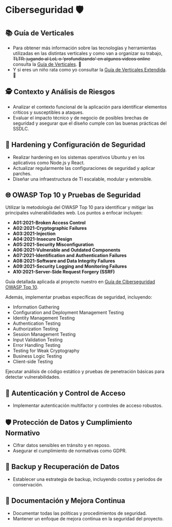 # Ciberseguridad 🛡️

## 📚 Guía de Verticales
- Para obtener más información sobre las tecnologías y herramientas utilizadas en las distintas verticales y como van a organizar su trabajo, ~~TLTR: jugando al LoL o 'profundizando' en algunos videos online~~  consulta la [Guía de Verticales](Guia_Verticales_Simple.md). 📖
- Y si eres un niño rata como yo consultar la [Guía de Verticales Extendida](Guia_Verticales_Rata.md).🐀

## 🕵️ Contexto y Análisis de Riesgos
- Analizar el contexto funcional de la aplicación para identificar elementos críticos y susceptibles a ataques.
- Evaluar el impacto técnico y de negocio de posibles brechas de seguridad y asegurar que el diseño cumple con las buenas prácticas del SSDLC.

## 🔐 Hardening y Configuración de Seguridad
- Realizar hardening en los sistemas operativos Ubuntu y en los aplicativos como Node.js y React.
- Actualizar regularmente las configuraciones de seguridad y aplicar parches.
- Diseñar una infraestructura de TI escalable, modular y extensible.

## 🌐 OWASP Top 10 y Pruebas de Seguridad
Utilizar la metodología del OWASP Top 10 para identificar y mitigar las principales vulnerabilidades web. Los puntos a enfocar incluyen:
- **A01:2021-Broken Access Control**
- **A02:2021-Cryptographic Failures**
- **A03:2021-Injection**
- **A04:2021-Insecure Design**
- **A05:2021-Security Misconfiguration**
- **A06:2021-Vulnerable and Outdated Components**
- **A07:2021-Identification and Authentication Failures**
- **A08:2021-Software and Data Integrity Failures**
- **A09:2021-Security Logging and Monitoring Failures**
- **A10:2021-Server-Side Request Forgery (SSRF)**

 Guía detallada aplicada al proyecto nuestro en [Guía de Ciberseguridad OWASP Top 10](OWASP10_Guide.md).

Además, implementar pruebas específicas de seguridad, incluyendo:
- Information Gathering
- Configuration and Deployment Management Testing
- Identity Management Testing
- Authentication Testing
- Authorization Testing
- Session Management Testing
- Input Validation Testing
- Error Handling Testing
- Testing for Weak Cryptography
- Business Logic Testing
- Client-side Testing

Ejecutar análisis de código estático y pruebas de penetración básicas para detectar vulnerabilidades.

## 🚪 Autenticación y Control de Acceso
- Implementar autenticación multifactor y controles de acceso robustos.

## 🛡️ Protección de Datos y Cumplimiento Normativo
- Cifrar datos sensibles en tránsito y en reposo.
- Asegurar el cumplimiento de normativas como GDPR.

## 💾 Backup y Recuperación de Datos
- Establecer una estrategia de backup, incluyendo costos y periodos de conservación.

## 📝 Documentación y Mejora Continua
- Documentar todas las políticas y procedimientos de seguridad.
- Mantener un enfoque de mejora continua en la seguridad del proyecto.
